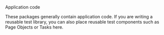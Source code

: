 Application code
 
These packages generally contain application code. 
If you are writing a reusable test library, you can also place reusable test components such as Page Objects or Tasks here.